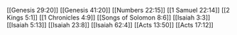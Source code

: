 [[Genesis 29:20]]
[[Genesis 41:20]]
[[Numbers 22:15]]
[[1 Samuel 22:14]]
[[2 Kings 5:1]]
[[1 Chronicles 4:9]]
[[Songs of Solomon 8:6]]
[[Isaiah 3:3]]
[[Isaiah 5:13]]
[[Isaiah 23:8]]
[[Isaiah 62:4]]
[[Acts 13:50]]
[[Acts 17:12]]

